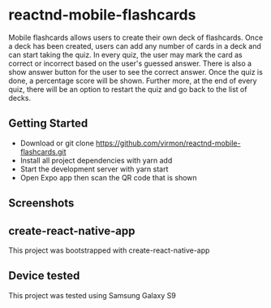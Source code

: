 # reactnd-mobile-flashcards
Mobile flashcards allows users to create their own deck of flashcards. 
Once a deck has been created, users can add any number of cards in a deck 
and can start taking the quiz. In every quiz, the user may mark the card as 
correct or incorrect based on the user's guessed answer. There is also a 
show answer button for the user to see the correct answer. Once the quiz is done, 
a percentage score will be shown. Further more, at the end of every quiz, there 
will be an option to restart the quiz and go back to the list of decks.

## Getting Started
 - Download or git clone https://github.com/virmon/reactnd-mobile-flashcards.git
 - Install all project dependencies with yarn add
 - Start the development server with yarn start
 - Open Expo app then scan the QR code that is shown

## Screenshots


## create-react-native-app
This project was bootstrapped with create-react-native-app

## Device tested
This project was tested using Samsung Galaxy S9
